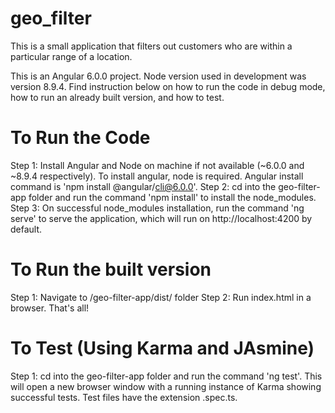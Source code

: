 # geo_filter
This is a small application that filters out customers who are within a particular range of a location.

This is an Angular 6.0.0 project. Node version used in development was version 8.9.4.
Find instruction below on how to run the code in debug mode, how to run an already built version, and how to test.

# To Run the Code
Step 1: Install Angular and Node on machine if not available (~6.0.0 and ~8.9.4 respectively). To install angular, node is required. Angular install command is 'npm install @angular/cli@6.0.0'.
Step 2: cd into the geo-filter-app folder and run the command 'npm install' to install the node_modules.
Step 3: On successful node_modules installation, run the command 'ng serve' to serve the application, which will run on http://localhost:4200 by default.

# To Run the built version
Step 1: Navigate to /geo-filter-app/dist/ folder
Step 2: Run index.html in a browser. That's all!

# To Test (Using Karma and JAsmine)
Step 1: cd into the geo-filter-app folder and run the command 'ng test'. This will open a new browser window with a running instance of Karma showing successful tests. Test files have the extension .spec.ts.
